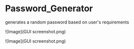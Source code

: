 # Password_Generator
generates a random password based on user's requirements

![Image](GUI screenshot.png)

![Image](GUI screenshot.png)

